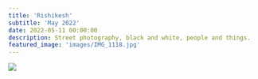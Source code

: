 ```yaml
---
title: 'Rishikesh'
subtitle: 'May 2022'
date: 2022-05-11 00:00:00
description: Street photography, black and white, people and things.
featured_image: 'images/IMG_1118.jpg'
---
```


![]({{site.baseurl}}/images/IMG_1118.jpg)

<!-- <div class="gallery" data-columns="3">
	<img src="{{site.baseurl}}/images/IMG_1118.jpg">
	<img src="{{site.baseurl}}/images/IMG_1125.jpg">
	<img src="{{site.baseurl}}/images/IMG_1159.jpg">
</div> -->